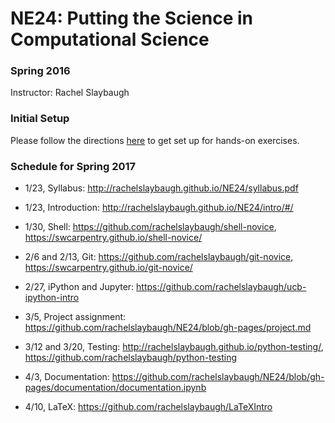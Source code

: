 # NE24: Putting the Science in Computational Science
### Spring 2016
Instructor: Rachel Slaybaugh 

### Initial Setup
Please follow the directions [here](https://rawgit.com/rachelslaybaugh/NE24/gh-pages/index.html) 
to get set up for hands-on exercises.

### Schedule for Spring 2017
* 1/23, Syllabus: http://rachelslaybaugh.github.io/NE24/syllabus.pdf 

* 1/23, Introduction: http://rachelslaybaugh.github.io/NE24/intro/#/ 

* 1/30, Shell: https://github.com/rachelslaybaugh/shell-novice, https://swcarpentry.github.io/shell-novice/  

* 2/6 and 2/13, Git: https://github.com/rachelslaybaugh/git-novice, https://swcarpentry.github.io/git-novice/ 

* 2/27, iPython and Jupyter: https://github.com/rachelslaybaugh/ucb-ipython-intro  

* 3/5, Project assignment: https://github.com/rachelslaybaugh/NE24/blob/gh-pages/project.md  

* 3/12 and 3/20, Testing: http://rachelslaybaugh.github.io/python-testing/,  https://github.com/rachelslaybaugh/python-testing 

* 4/3, Documentation: https://github.com/rachelslaybaugh/NE24/blob/gh-pages/documentation/documentation.ipynb 

* 4/10, LaTeX: https://github.com/rachelslaybaugh/LaTeXIntro
